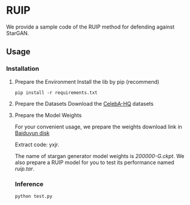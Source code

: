 # RUIP
We provide a sample code of the RUIP method for defending against StarGAN.

## Usage
### Installation
1. Prepare the Environment
   Install the lib by pip (recommend)
    ```
    pip install -r requirements.txt
    ```
2. Prepare the Datasets
   Download the [CelebA-HQ](https://github.com/switchablenorms/CelebAMask-HQ) datasets
3. Prepare the Model Weights
   
   For your convenient usage, we prepare the weights download link in [Baiduyun disk](https://pan.baidu.com/s/1YPPlCbeR0teZPuMbprGMPQ)
   
   Extract code: yxjr.

   The name of stargan generator model weights is *200000-G.ckpt*. We also prepare a RUIP model for you to test its performance named *ruip.tar*.

   ### Inference
    ```
    python test.py
    ```
